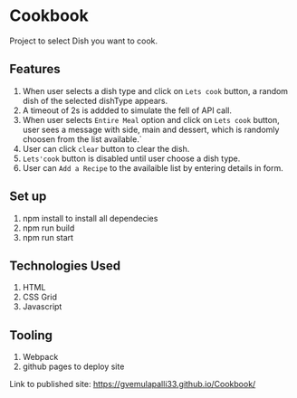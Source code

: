 # Cookbook

Project to select Dish you want to cook.







## Features
1. When user selects a dish type and click on `Lets cook` button, a random dish of the selected dishType appears.
2. A timeout of 2s is addded to simulate the fell of API call.
3. When user selects `Entire Meal` option and click on `Lets cook` button, user sees a message with side, main and dessert, which is randomly choosen from the list available.`
4. User can click `clear` button to clear the dish.
5. `Lets'cook` button is disabled until user choose a dish type.
6. User can `Add a Recipe` to the availaible list by entering details in form.

## Set up
1. npm install to install all dependecies
2. npm run build 
3. npm run start

## Technologies Used
1. HTML
2. CSS Grid
3. Javascript

## Tooling
1. Webpack
2. github pages to deploy site

Link to published site: https://gvemulapalli33.github.io/Cookbook/


